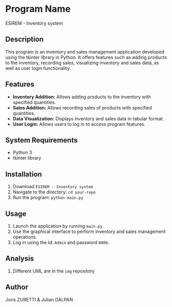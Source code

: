 # Program Name

ESIREM - Inventory system

## Description

This program is an inventory and sales management application developed using the tkinter library in Python. It offers features such as adding products to the inventory, recording sales, visualizing inventory and sales data, as well as user login functionality.

## Features

- **Inventory Addition:** Allows adding products to the inventory with specified quantities.
- **Sales Addition:** Allows recording sales of products with specified quantities.
- **Data Visualization:** Displays inventory and sales data in tabular format.
- **User Login:** Allows users to log in to access program features.

## System Requirements

- Python 3
- tkinter library

## Installation

1. Download `ESIREM - Inventory system`
2. Navigate to the directory: `cd your-repo`
3. Run the program: `python main.py`

## Usage

1. Launch the application by running `main.py`.
2. Use the graphical interface to perform inventory and sales management operations.
3. Log in using the Id: `Admin` and password `0000`.

## Analysis

1. Different UML are in the `img` repository

## Author

Joris ZURETTI & Julian DALPAN

